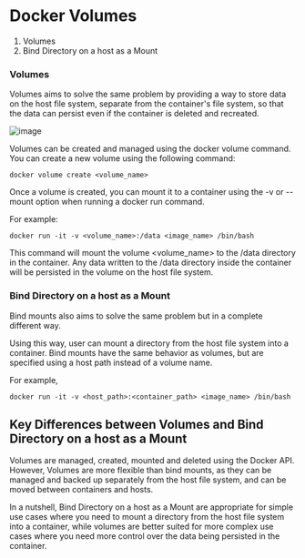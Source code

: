 # Docker Volumes

1. Volumes
2. Bind Directory on a host as a Mount

### Volumes 

Volumes aims to solve the same problem by providing a way to store data on the host file system, separate from the container's file system, 
so that the data can persist even if the container is deleted and recreated.

![image](https://user-images.githubusercontent.com/43399466/218018334-286d8949-d155-4d55-80bc-24827b02f9b1.png)


Volumes can be created and managed using the docker volume command. You can create a new volume using the following command:

```
docker volume create <volume_name>
```

Once a volume is created, you can mount it to a container using the -v or --mount option when running a docker run command. 

For example:

```
docker run -it -v <volume_name>:/data <image_name> /bin/bash
```

This command will mount the volume <volume_name> to the /data directory in the container. Any data written to the /data directory
inside the container will be persisted in the volume on the host file system.

### Bind Directory on a host as a Mount

Bind mounts also aims to solve the same problem but in a complete different way.

Using this way, user can mount a directory from the host file system into a container. Bind mounts have the same behavior as volumes, but
are specified using a host path instead of a volume name. 

For example, 

```
docker run -it -v <host_path>:<container_path> <image_name> /bin/bash
```

## Key Differences between Volumes and Bind Directory on a host as a Mount

Volumes are managed, created, mounted and deleted using the Docker API. However, Volumes are more flexible than bind mounts, as 
they can be managed and backed up separately from the host file system, and can be moved between containers and hosts.

In a nutshell, Bind Directory on a host as a Mount are appropriate for simple use cases where you need to mount a directory from the host file system into
a container, while volumes are better suited for more complex use cases where you need more control over the data being persisted
in the container.